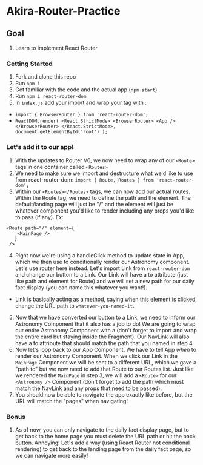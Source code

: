 # Akira-Router-Practice

## Goal
1. Learn to implement React Router 

### Getting Started
1. Fork and clone this repo
2. Run `npm i`
3. Get familiar with the code and the actual app (`npm start`)
4. Run `npm i react-router-dom`
5. In `index.js` add your import and wrap your <App/> tag with <BrowserRouter>:
  - `import { BrowserRouter } from 'react-router-dom';`
  - `ReactDOM.render(
      <React.StrictMode>
        <BrowserRouter>
          <App />
        </BrowserRouter>
      </React.StrictMode>,
      document.getElementById('root')
    );`
  
### Let's add it to our app!
  1. With the updates to Router V6, we now need to wrap any of our `<Route>` tags in one container called `<Routes>`
  2. We need to make sure we import and destructure what we'd like to use from react-router-dom: `import { Route, Routes } from 'react-router-dom';`
  3. Within our `<Routes></Routes>` tags, we can now add our actual routes. Within the Route tag, we need to define the path and the element. The default/landing page will just be "/" and the element will just be whatever component you'd like to render including any props you'd like to pass (if any). Ex: 
  
    <Route path="/" element={
        <MainPage />
       }
     />
    
   4. Right now we're using a handleClick method to update state in App, which we then use to conditionally render our Astronomy component. Let's use router here instead. Let's import Link from `react-router-dom` and change our button to a Link. Our Link will have a to attribute (just like path and element for Route) and we will set a new path for our daily fact display (you can name this whatever you want!). 
  * Link is basically acting as a method, saying when this element is clicked, change the URL path to `whatever-you-named-it`.
  5. Now that we have converted our button to a Link, we need to inform our Astronomy Component that it also has a job to do! We are going to wrap our entire Astronomy Component with a <NavLink> (don't forget to import and wrap the entire card but staying inside the Fragment). Our NavLink will also have a to attribute that should match the path that you named in step 4.
  6. Now let's loop back to our App Component. We have to tell App _when_ to render our Astronomy Component. When we click our Link in the `MainPage` Component we will be sent to a different URL, which we gave a "path to" but we now need to add that Route to our Routes list. Just like we rendered the `MainPage` in step 3, we will add a `<Route>` for our `<Astronomy />` Component (don't forget to add the path which must match the NavLink and any props that need to be passed).
  7. You should now be able to navigate the app exactly like before, but the URL will match the "pages" when navigating!
  
  
  ### Bonus
  1. As of now, you can only navigate to the daily fact display page, but to get back to the home page you must delete the URL path or hit the back button. Annoying! Let's add a way (using React Router not conditional rendering) to get back to the landing page from the daily fact page, so we can navigate more easily!
  
